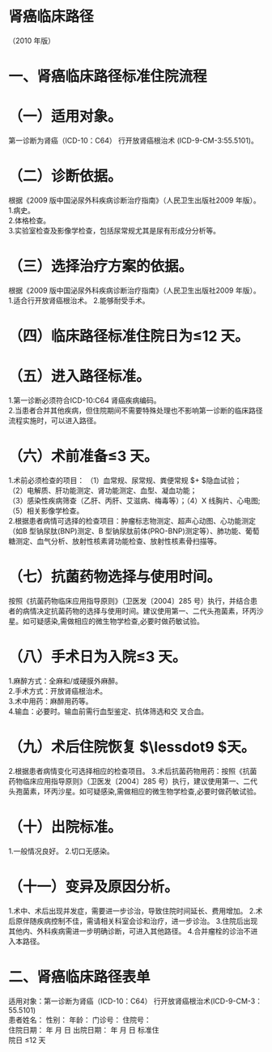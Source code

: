 # 肾癌临床路径  
（2010 年版）  
# 一、肾癌临床路径标准住院流程  
# （一）适用对象。  
第一诊断为肾癌（ICD-10：C64） 行开放肾癌根治术 (ICD-9-CM-3:55.5101)。  
# （二）诊断依据。  
根据《2009 版中国泌尿外科疾病诊断治疗指南》（人民卫生出版社2009 年版）。  
1.病史。  
2.体格检查。  
3.实验室检查及影像学检查，包括尿常规尤其是尿有形成分分析等。  
# （三）选择治疗方案的依据。  
根据《2009 版中国泌尿外科疾病诊断治疗指南》（人民卫生出版社2009 年版）。  
1.适合行开放肾癌根治术。  2.能够耐受手术。  
# （四）临床路径标准住院日为≤12 天。  
# （五）进入路径标准。  
1.第一诊断必须符合ICD-10:C64 肾癌疾病编码。  
2.当患者合并其他疾病，但住院期间不需要特殊处理也不影响第一诊断的临床路径流程实施时，可以进入路径。  
# （六）术前准备≤3 天。  
1.术前必须检查的项目： （1）血常规、尿常规、粪便常规 $+ $隐血试验；  
（2）电解质、肝功能测定、肾功能测定、血型、凝血功能；  
（3）感染性疾病筛查（乙肝、丙肝、艾滋病、梅毒等）；（4）X 线胸片、心电图;  
（5）相关影像学检查。  
2.根据患者病情可选择的检查项目：肿瘤标志物测定、超声心动图、心功能测定（如B 型钠尿肽(BNP)测定、B 型钠尿肽前体(PRO-BNP)测定等）、肺功能、葡萄糖测定、血气分析、放射性核素肾功能检查、放射性核素骨扫描等。  
# （七）抗菌药物选择与使用时间。  
按照《抗菌药物临床应用指导原则》（卫医发〔2004〕285 号）执行，并结合患者的病情决定抗菌药物的选择与使用时间。建议使用第一、二代头孢菌素，环丙沙星。如可疑感染,需做相应的微生物学检查,必要时做药敏试验。  
# （八）手术日为入院≤3 天。  
1.麻醉方式：全麻和/或硬膜外麻醉。  
2.手术方式：开放肾癌根治术。  
3.术中用药：麻醉用药等。  
4.输血：必要时。输血前需行血型鉴定、抗体筛选和交 叉合血。  
# （九）术后住院恢复 $\lessdot9 $天。  
2.根据患者病情变化可选择相应的检查项目。 3.术后抗菌药物用药：按照《抗菌药物临床应用指导原则》（卫医发〔2004〕285 号）执行，建议使用第一、二代头孢菌素，环丙沙星。如可疑感染,需做相应的微生物学检查,必要时做药敏试验。  
# （十）出院标准。  
1.一般情况良好。 2.切口无感染。  
# （十一）变异及原因分析。  
1.术中、术后出现并发症，需要进一步诊治，导致住院时间延长、费用增加。 2.术后原伴随疾病控制不佳，需请相关科室会诊和治疗，进一步诊治。  3.住院后出现其他内、外科疾病需进一步明确诊断，可进入其他路径。 4.合并瘤栓的诊治不进入本路径。  
# 二、肾癌临床路径表单  
适用对象：第一诊断为肾癌（ICD-10：C64） 行开放肾癌根治术(ICD-9-CM-3：55.5101)  
患者姓名：               性别：    年龄：      门诊号：        住院号：  
住院日期：    年   月  日     出院日期：     年  月  日   标准住  
院日 ≤12 天  
